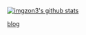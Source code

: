 [![imgzon3's github stats](https://github-readme-stats.vercel.app/api?username=imgzon3)](https://github.com/anuraghazra/github-readme-stats)

[blog](https://imgzon.tistory.com/)

<!--
[이력서](https://imgzon3.notion.site/778e95e57e644648ab5549f527ac3e09)
-->
